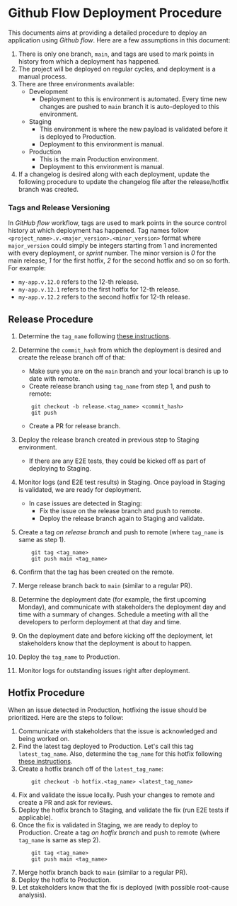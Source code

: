 # Github Flow Deployment Procedure
This documents aims at providing a detailed procedure to deploy an application using _Github flow_. Here are a few assumptions in this document:

1. There is only one branch, `main`, and tags are used to mark points in history from which a deployment has happened.
1. The project will be deployed on regular cycles, and deployment is a manual process.
1. There are three environments available:
    - Development
        - Deployment to this is environment is automated. Every time new changes are pushed to `main` branch it is auto-deployed to this environment.
    - Staging
        - This environment is where the new payload is validated before it is deployed to Production.
        - Deployment to this environment is manual.
    - Production
        - This is the main Production environment.
        - Deployment to this environment is manual.
1. If a changelog is desired along with each deployment, update the following procedure to update the changelog file after the release/hotfix branch was created.


### Tags and Release Versioning

In _GitHub flow_ workflow, tags are used to mark points in the source control history at which deployment has happened. Tag names follow `<project_name>.v.<major_version>.<minor_version>` format where `major_version` could simply be integers starting from 1 and incremented with every deployment, or _sprint_ number. The minor version is _0_ for the main release, _1_ for the first hotfix, _2_ for the second hotfix and so on so forth. For example:

- `my-app.v.12.0` refers to the 12-th release.
- `my-app.v.12.1` refers to the first hotfix for 12-th release.
- `my-app.v.12.2` refers to the second hotfix for 12-th release.


## Release Procedure

1. Determine the `tag_name` following [these instructions](#tags-and-release-versioning).
1. Determine the `commit_hash` from which the deployment is desired and create the release branch off of that:
    - Make sure you are on the `main` branch and your local branch is up to date with remote.
    - Create release branch using `tag_name` from step 1, and push to remote:

    ```
        git checkout -b release.<tag_name> <commit_hash>
        git push
    ```
    - Create a PR for release branch.

1. Deploy the release branch created in previous step to Staging environment.

    - If there are any E2E tests, they could be kicked off as part of deploying to Staging.

1. Monitor logs (and E2E test results) in Staging. Once payload in Staging is validated, we are ready for deployment.
    - In case issues are detected in Staging:
        - Fix the issue on the release branch and push to remote.
        - Deploy the release branch again to Staging and validate.
1. Create a tag _on release branch_ and push to remote (where `tag_name` is same as step 1).
    ```
        git tag <tag_name>
        git push main <tag_name>
    ```
1. Confirm that the tag has been created on the remote.
1. Merge release branch back to `main` (similar to a regular PR).
1. Determine the deployment date (for example, the first upcoming Monday), and communicate with stakeholders the deployment day and time with a summary of changes. Schedule a meeting with all the developers to perform deployment at that day and time.
1. On the deployment date and before kicking off the deployment, let stakeholders know that the deployment is about to happen.
1. Deploy the `tag_name` to Production.
1. Monitor logs for outstanding issues right after deployment.


## Hotfix Procedure
When an issue detected in Production, hotfixing the issue should be prioritized. Here are the steps to follow:

1. Communicate with stakeholders that the issue is acknowledged and being worked on.
1. Find the latest tag deployed to Production. Let's call this tag `latest_tag_name`. Also, determine the `tag_name` for this hotfix following [these instructions](#tags-and-release-versioning).
1. Create a hotfix branch off of the `latest_tag_name`:
    ```
        git checkout -b hotfix.<tag_name> <latest_tag_name>
    ```
1. Fix and validate the issue locally. Push your changes to remote and create a PR and ask for reviews.
1. Deploy the hotfix branch to Staging, and validate the fix (run E2E tests if applicable).
1. Once the fix is validated in Staging, we are ready to deploy to Production. Create a tag _on hotfix branch_ and push to remote (where `tag_name` is same as step 2).
    ```
        git tag <tag_name>
        git push main <tag_name>
    ```
1. Merge hotfix branch back to `main` (similar to a regular PR).
1. Deploy the hotfix to Production.
1. Let stakeholders know that the fix is deployed (with possible root-cause analysis).
